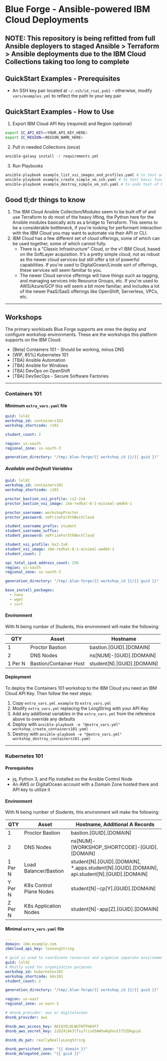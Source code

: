 # Blue Forge - Ansible-powered IBM Cloud Deployments

## NOTE: This repository is being refitted from full Ansible deployers to staged Ansible > Terraform > Ansible deployments due to the IBM Cloud Collections taking too long to complete

## QuickStart Examples - Prerequisites

- An SSH key pair located at `~/.ssh/id_rsa{.pub}` - otherwise, modify `vars/examples.yml` to reflect the path to your key pair

## QuickStart Examples - How to Use

1. Export IBM Cloud API Key (required) and Region (optional)

```bash
export IC_API_KEY=<YOUR_API_KEY_HERE>
export IC_REGION=<REGION_NAME_HERE>
```

2. Pull in needed Collections (once)

```bash
ansible-galaxy install -r requirements.yml
```

3. Run Playbooks

```bash
ansible-playbook example_list_vsi_images_and_profiles.yaml # to test access
ansible-playbook example_create_simple_vm_ssh.yaml # to test basic functions
ansible-playbook example_destroy_simple_vm_ssh.yaml # to undo test of basic functions
```

## Good tl;dr things to know

1. The IBM Cloud Ansible Collection/Modules seem to be built off of and use Terraform to do most of the heavy lifting, the Python here for the Ansible modules basically acts as a bridge to Terraform.  This seems to be a considerable bottleneck, if you're looking for performant interaction with the IBM Cloud you may want to automate via their API or CLI.
2. IBM Cloud has a few different set of cloud offerings, some of which can be used together, some of which cannot fully.
    - There is a "Classic Infrastructure" Cloud, or the v1 IBM Cloud, based on the SoftLayer acquisition.  It's a pretty simple cloud, not as robust as the newer cloud services but still offer a lot of powerful capabilities.  If you're used to DigitalOcean/Linode sort of offerings, these services will seem familiar to you.
    - The newer Cloud service offerings will have things such as tagging, and managing services into Resource Groups, etc.  If you're used to AWS/Azure/GCP this will seem a bit more familiar, and includes a lot of the newer PaaS/SaaS offerings like OpenShift, Serverless, VPCs, etc.

---

## Workshops

The primary workloads Blue Forge supports are ones the deploy and configure workshop environments.  These are the workshops this platform supports on the IBM Cloud:

- [Beta] Containers 101 - Should be working, minus DNS
- [WIP, 85%] Kubernetes 101
- [TBA] Ansible Automation
- [TBA] Ansible for Windows
- [TBA] DevOps on OpenShift
- [TBA] DevSecOps - Secure Software Factories

---

### Containers 101

#### Minimum `extra_vars.yaml` file

```yaml
guid: lol42
workshop_id: containers101
workshop_shortcode: c101

student_count: 2

region: us-south
regional_zone: us-south-3

generation_directory: "/tmp/.blue-forge/{{ workshop_id }}/{{ guid }}"
```

##### Available and Default Variables

```yaml
guid: lol42
workshop_id: containers101
workshop_shortcode: c101

proctor_bastion_vsi_profile: cx2-2x4
proctor_bastion_vsi_image: ibm-redhat-8-1-minimal-amd64-1

proctor_username: workshopProctor
proctor_password: noPrizeFor5thBestCloud

student_username_prefix: student
student_username_suffix:
student_password: noPrizeFor5thBestCloud

student_vsi_profile: bx2-2x8
student_vsi_image: ibm-redhat-8-1-minimal-amd64-1
student_count: 2

vpc_total_ipv4_address_count: 256
region: us-south
regional_zone: us-south-3

generation_directory: "/tmp/.blue-forge/{{ workshop_id }}/{{ guid }}"

base_install_packages:
  - nano
  - wget
  - curl
```

#### Environment

With N being number of Students, this environment will make the following:

| QTY     | Asset                   | Hostname                   |
|---------|-------------------------|----------------------------|
| 1       | Proctor Bastion         | bastion.[GUID].[DOMAIN]    |
| 2       | DNS Nodes               | ns[NUM]-[GUID].[DOMAIN]    |
| 1 Per N | Bastion/Container Host  | student[N].[GUID].[DOMAIN] |

#### Deployment

To deploy the Containers 101 workshop to the IBM Cloud you need an IBM Cloud API Key.  Then follow the next steps:

1. Copy `extra_vars.yml.example` to `extra_vars.yml`
2. Modify `extra_vars.yml` replacing the LongString with your API Key
3. Add any additional variables in the `extra_vars.yml` from the reference above to override any defaults
4. Deploy with `ansible-playbook -e "@extra_vars.yml" workshop_create_containers101.yaml`
4. Destroy with `ansible-playbook -e "@extra_vars.yml" workshop_destroy_containers101.yaml`

---

### Kubernetes 101

#### Prerequisites

- jq, Python 3, and Pip installed on the Ansible Control Node
- An AWS or DigitalOcean account with a Domain Zone hosted there and API key to utilize it

#### Environment

With N being number of Students, this environment will make the following:

| QTY     | Asset                   | Hostname, Additional A Records                                                                |
|---------|-------------------------|-----------------------------------------------------------------------------------------------|
| 1       | Proctor Bastion         | bastion.[GUID].[DOMAIN]                                                                       |
| 2       | DNS Nodes               | ns[NUM]-[WORKSHOP_SHORTCODE]-[GUID].[DOMAIN]                                                  |
| 1 Per N | Load Balancer/Bastion   | student[N].[GUID].[DOMAIN], *.apps.student[N].[GUID].[DOMAIN], api.student[N].[GUID].[DOMAIN] |
| Y Per N | K8s Control Plane Nodes | student[N]-cp[Y].[GUID].[DOMAIN]                                                              |
| Z Per N | K8s Application Nodes   | student[N]-app[Z].[GUID].[DOMAIN]                                                             |

#### Minimal `extra_vars.yaml` file

```yaml
---
domain: ibm.example.com
ibmcloud_api_key: loooongString

# guid is used to coordinate resources and organize separate environments
guid: lol42
# Mostly used for organization purposes
workshop_id: kubernetes101
workshop_shortcode: k8s101
student_count: 2

generation_directory: "/tmp/.blue-forge/{{ workshop_id }}/{{ guid }}"

region: us-east
regional_zone: us-east-3

# dnsnb_provider: aws or digitalocean
dnsnb_provider: aws

dnsnb_aws_access_key: AKIAYELOLWUTWTFHAXF7
dnsnb_aws_secret_key: 2zQZ4j8k3lfsy7tisU5AWYw0qXnutIf5ZDkguyG

dnsnb_do_pat: reallyReallyLongString

dnsnb_persistent_zone: "{{ domain }}"
dnsnb_delegated_zone: "{{ guid }}"

```